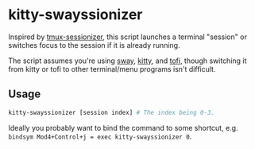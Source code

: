 # kitty-swayssionizer

Inspired by
[tmux-sessionizer](https://github.com/ThePrimeagen/tmux-sessionizer), this
script launches a terminal "session" or switches focus to the session if it is
already running.

The script assumes you're using [sway](https://swaywm.org/), 
[kitty](https://sw.kovidgoyal.net/kitty/), and
[tofi](https://github.com/philj56/tofi), though switching it from kitty or tofi
to other terminal/menu programs isn't difficult.

## Usage

```sh
kitty-swayssionizer [session index] # The index being 0-3.
```

Ideally you probably want to bind the command to some shortcut, e.g.
`bindsym Mod4+Control+j = exec kitty-swayssionizer 0`.
